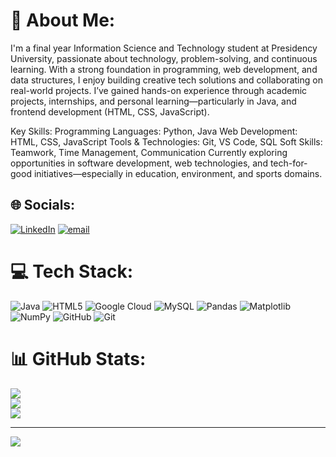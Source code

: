 # 💫 About Me:
I'm a final year Information Science and Technology student at Presidency University, passionate about technology, problem-solving, and continuous learning.
With a strong foundation in programming, web development, and data structures, I enjoy building creative tech solutions and collaborating on real-world projects. I’ve gained hands-on experience through academic projects, internships, and personal learning—particularly in  Java, and frontend development (HTML, CSS, JavaScript).


 Key Skills:
Programming Languages: Python, Java
Web Development: HTML, CSS, JavaScript
Tools & Technologies: Git, VS Code, SQL
Soft Skills: Teamwork, Time Management, Communication
Currently exploring opportunities in software development, web technologies, and tech-for-good initiatives—especially in education, environment, and sports domains.<br>


## 🌐 Socials:
[![LinkedIn](https://img.shields.io/badge/LinkedIn-%230077B5.svg?logo=linkedin&logoColor=white)](https://linkedin.com/in/www.linkedin.com/in/harishmalipatil) [![email](https://img.shields.io/badge/Email-D14836?logo=gmail&logoColor=white)](mailto:harishmalipatil71@gmail.com) 

# 💻 Tech Stack:
![Java](https://img.shields.io/badge/java-%23ED8B00.svg?style=flat&logo=openjdk&logoColor=white) ![HTML5](https://img.shields.io/badge/html5-%23E34F26.svg?style=flat&logo=html5&logoColor=white) ![Google Cloud](https://img.shields.io/badge/GoogleCloud-%234285F4.svg?style=flat&logo=google-cloud&logoColor=white) ![MySQL](https://img.shields.io/badge/mysql-4479A1.svg?style=flat&logo=mysql&logoColor=white) ![Pandas](https://img.shields.io/badge/pandas-%23150458.svg?style=flat&logo=pandas&logoColor=white) ![Matplotlib](https://img.shields.io/badge/Matplotlib-%23ffffff.svg?style=flat&logo=Matplotlib&logoColor=black) ![NumPy](https://img.shields.io/badge/numpy-%23013243.svg?style=flat&logo=numpy&logoColor=white) ![GitHub](https://img.shields.io/badge/github-%23121011.svg?style=flat&logo=github&logoColor=white) ![Git](https://img.shields.io/badge/git-%23F05033.svg?style=flat&logo=git&logoColor=white)
# 📊 GitHub Stats:
![](https://github-readme-stats.vercel.app/api?username=HARISHmalipatil&theme=dark&hide_border=false&include_all_commits=true&count_private=true)<br/>
![](https://nirzak-streak-stats.vercel.app/?user=HARISHmalipatil&theme=dark&hide_border=false)<br/>
![](https://github-readme-stats.vercel.app/api/top-langs/?username=HARISHmalipatil&theme=dark&hide_border=false&include_all_commits=true&count_private=true&layout=compact)

---
[![](https://visitcount.itsvg.in/api?id=HARISHmalipatil&icon=1&color=1)](https://visitcount.itsvg.in)

<!-- Proudly created with GPRM ( https://gprm.itsvg.in ) -->
